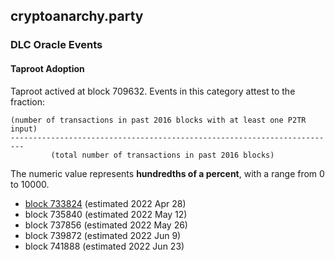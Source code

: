 ## cryptoanarchy.party

### DLC Oracle Events

#### Taproot Adoption

Taproot actived at block 709632. Events in this category attest to the fraction:
```
(number of transactions in past 2016 blocks with at least one P2TR input)
-------------------------------------------------------------------------
         (total number of transactions in past 2016 blocks)
```
The numeric value represents **hundredths of a percent**, with a range from 0 to 10000.

- [block 733824](https://oracle.suredbits.com/announcement/131b1ab7acf248003fbec0884e9c71378d0797595fc76623f5da5b606a455a09) (estimated 2022 Apr 28)
- block 735840 (estimated 2022 May 12)
- block 737856 (estimated 2022 May 26)
- block 739872 (estimated 2022 Jun 9)
- block 741888 (estimated 2022 Jun 23)

<script data-goatcounter="https://cryptoanarchyparty.goatcounter.com/count" async src="//gc.zgo.at/count.js"></script>
